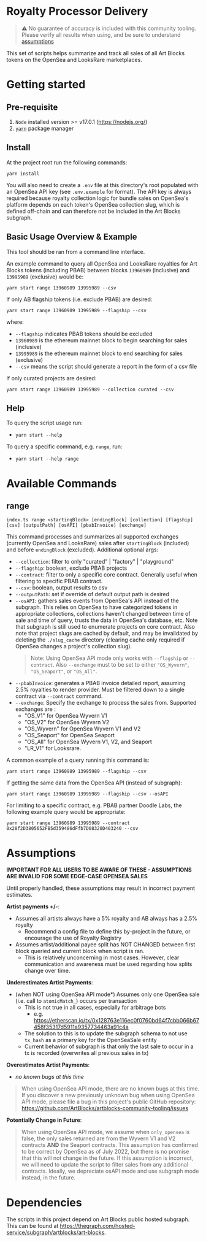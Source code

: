 # Royalty Processor Delivery

> :warning: No guarantee of accuracy is included with this community tooling. Please verify all results when using, and be sure to understand [assumptions](#assumptions)

This set of scripts helps summarize and track all sales of all Art Blocks tokens on the OpenSea and LooksRare marketplaces.

# Getting started

## Pre-requisite

1. `Node` installed version >= v17.0.1 (https://nodejs.org/)
2. [`yarn`](https://classic.yarnpkg.com/en/docs/install) package manager

## Install

At the project root run the following commands:

```
yarn install
```

You will also need to create a `.env` file at this directory's root populated with an OpenSea API key (see `.env.example` for format). The API key is always required because royalty collection logic for bundle sales on OpenSea's platform depends on each token's OpenSea collection slug, which is defined off-chain and can therefore not be included in the Art Blocks subgraph.

## Basic Usage Overview & Example

This tool should be ran from a command line interface.

An example command to query all OpenSea and LooksRare royalties for Art Blocks tokens (including PBAB) between blocks `13960989` (inclusive) and `13995989` (exclusive) would be:

```
yarn start range 13960989 13995989 --csv
```

If only AB flagship tokens (i.e. exclude PBAB) are desired:

```
yarn start range 13960989 13995989 --flagship --csv
```

where:

- `--flagship` indicates PBAB tokens should be excluded
- `13960989` is the ethereum mainnet block to begin searching for sales (inclusive)
- `13995989` is the ethereum mainnet block to end searching for sales (exclusive)
- `--csv` means the script should generate a report in the form of a csv file

If only curated projects are desired:

```
yarn start range 13960989 13995989 --collection curated --csv
```

## Help

To query the script usage run:

- `yarn start --help`

To query a specific command, e.g. `range`, run:

- `yarn start --help range`

# Available Commands

## range

`index.ts range <startingBlock> [endingBlock] [collection] [flagship] [csv] [outputPath] [osAPI] [pbabInvoice] [exchange]`

This command processes and summarizes all supported exchanges (currently OpenSea and LooksRare) sales after `startingBlock` (included) and before `endingBlock` (excluded). Additional optional args:

- `--collection`: filter to only "curated" | "factory" | "playground"
- `--flagship`: boolean, exclude PBAB projects
- `--contract`: filter to only a specific core contract. Generally useful when filtering to specific PBAB contract.
- `--csv`: boolean, output results to csv
- `--outputPath`: set if override of default output path is desired
- `--osAPI`: gathers sales events from OpenSea's API instead of the subgraph. This relies on OpenSea to have categorized tokens in appropriate collections, collections haven't changed between time of sale and time of query, trusts the data in OpenSea's database, etc. Note that subgraph is still used to enumerate projects on core contract. Also note that project slugs are cached by default, and may be invalidated by deleting the `./slug_cache` directory (clearing cache only required if OpenSea changes a project's collection slug).
  > Note: Using OpenSea API mode only works with `--flagship` or `--contract`. Also `--exchange` must to be set to either `"OS_Wyvern"`, `"OS_Seaport"`, or `"OS_All"`.
- `--pbabInvoice`: generates a PBAB invoice detailed report, assuming 2.5% royalties to render provider. Must be filtered down to a single contract via `--contract` command.
- `--exchange`: Specify the exchange to process the sales from. Supported exchanges are : 
  - "OS_V1" for OpenSea Wyvern V1
  - "OS_V2" for OpenSea Wyvern V2
  - "OS_Wyvern" for OpenSea Wyvern V1 and V2
  - "OS_Seaport" for OpenSea Seaport
  - "OS_All" for OpenSea Wyvern V1, V2, and Seaport
  - "LR_V1" for Looksrare.

A common example of a query running this command is:

```
yarn start range 13960989 13995989 --flagship --csv
```

If getting the same data from the OpenSea API (instead of subgraph):

```
yarn start range 13960989 13995989 --flagship --csv --osAPI
```

For limiting to a specific contract, e.g. PBAB partner Doodle Labs, the following example query would be appropriate:

```
yarn start range 13960989 13995989 --contract 0x28f2D3805652FB5d359486dFfb7D08320D403240 --csv
```

# Assumptions

**IMPORTANT FOR ALL USERS TO BE AWARE OF THESE - ASSUMPTIONS ARE INVALID FOR SOME EDGE-CASE OPENSEA SALES**

Until properly handled, these assumptions may result in incorrect payment estimates.

**Artist payments +/-**:

- Assumes all artists always have a 5% royalty and AB always has a 2.5% royalty
  - Recommend a config file to define this by-project in the future, or encourage the use of Royalty Registry
- Assumes artist/additional payee split has NOT CHANGED between first block queried and current block when script is ran.
  - This is relatively unconcerning in most cases. However, clear communication and awareness must be used regarding how splits change over time.

**Underestimates Artist Payments**:

- (when NOT using OpenSea API mode\*) Assumes only one OpenSea sale (i.e. call to `atomicMatch_`) occurs per transaction
  - This is not true in all cases, especially for arbitrage bots
    - e.g. https://etherscan.io/tx/0x128763e116ec0f0760bd64f7cbb066b67458f35317d5911a9357734463a91c4a
  - The solution to this is to update the subgraph schema to not use `tx_hash` as a primary key for the OpenSeaSale entity
  - Current behavior of subgraph is that only the last sale to occur in a tx is recorded (overwrites all previous sales in tx)

**Overestimates Artist Payments**:

- _no known bugs at this time_

> When using OpenSea API mode, there are no known bugs at this time. If you discover a new previously unknown bug when using OpenSea API mode, please file a bug in this project's public GitHub repository: https://github.com/ArtBlocks/artblocks-community-tooling/issues

**Potentially Change in Future**:
> When using OpenSea API mode, we assume when `only_opensea` is false, the only sales returned are from the Wyvern V1 and V2 contracts **AND** the Seaport contracts. This assumption has confirmed to be correct by OpenSea as of July 2022, but there is no promise that this will not change in the future. If this assumption is incorrect, we will need to update the script to filter sales from any additional contracts. Ideally, we depreciate osAPI mode and use subgraph mode instead, in the future.

# Dependencies

The scripts in this project depend on Art Blocks public hosted subgraph. This can be found at https://thegraph.com/hosted-service/subgraph/artblocks/art-blocks.
